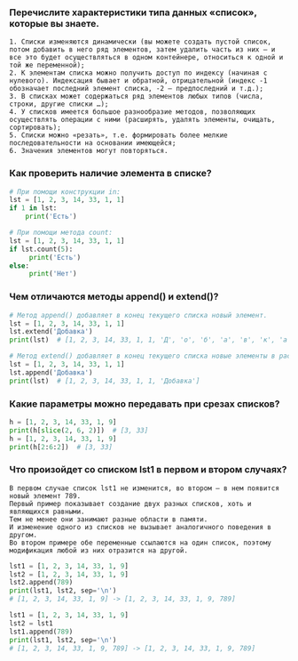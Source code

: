### Перечислите характеристики типа данных «список», которые вы знаете.
    1. Списки изменяются динамически (вы можете создать пустой список, потом добавить в него ряд элементов, затем удалить часть из них – и все это будет осуществляться в одном контейнере, относиться к одной и той же переменной);
    2. К элементам списка можно получить доступ по индексу (начиная с нулевого). Индексация бывает и обратной, отрицательной (индекс -1 обозначает последний элемент списка, -2 – предпоследний и т.д.);
    3. В списках может содержаться ряд элементов любых типов (числа, строки, другие списки …);
    4. У списков имеется большое разнообразие методов, позволяющих осуществлять операции с ними (расширять, удалять элементы, очищать, сортировать);
    5. Списки можно «резать», т.е. формировать более мелкие последовательности на основании имеющейся;
    6. Значения элементов могут повторяться.

### Как проверить наличие элемента в списке?

```python
# При помощи конструкции in:
lst = [1, 2, 3, 14, 33, 1, 1]
if 1 in lst: 
    print('Есть')
```
```python
# При помощи метода count:
lst = [1, 2, 3, 14, 33, 1, 1]
if lst.count(5): 
     print('Есть') 
else: 
     print('Нет')
```

### Чем отличаются методы append() и extend()?

```python
# Метод append() добавляет в конец текущего списка новый элемент.
lst = [1, 2, 3, 14, 33, 1, 1]
lst.extend('Добавка')
print(lst)  # [1, 2, 3, 14, 33, 1, 1, 'Д', 'о', 'б', 'а', 'в', 'к', 'а']
```

```python
# Метод extend() добавляет в конец текущего списка новые элементы в распакованном виде.
lst = [1, 2, 3, 14, 33, 1, 1]
lst.append('Добавка')
print(lst)  # [1, 2, 3, 14, 33, 1, 1, 'Добавка']
```
    
### Какие параметры можно передавать при срезах списков?
```python
h = [1, 2, 3, 14, 33, 1, 9] 
print(h[slice(2, 6, 2)])  # [3, 33]
h = [1, 2, 3, 14, 33, 1, 9] 
print(h[2:6:2])  # [3, 33]
```

### Что произойдет со списком lst1 в первом и втором случаях? 
    В первом случае список lst1 не изменится, во втором – в нем появится новый элемент 789.
    Первый пример показывает создание двух разных списков, хоть и являющихся равными. 
    Тем не менее они занимают разные области в памяти. 
    И изменение одного из списков не вызывает аналогичного поведения в другом.
    Во втором примере обе переменные ссылаются на один список, поэтому модификация любой из них отразится на другой.
    
```python
lst1 = [1, 2, 3, 14, 33, 1, 9]
lst2 = [1, 2, 3, 14, 33, 1, 9]
lst2.append(789)
print(lst1, lst2, sep='\n')
# [1, 2, 3, 14, 33, 1, 9] -> [1, 2, 3, 14, 33, 1, 9, 789]
```
    
```python
lst1 = [1, 2, 3, 14, 33, 1, 9]
lst2 = lst1
lst1.append(789)
print(lst1, lst2, sep='\n')
# [1, 2, 3, 14, 33, 1, 9, 789] -> [1, 2, 3, 14, 33, 1, 9, 789]
```
